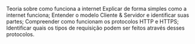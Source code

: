 Teoria sobre como funciona a internet
Explicar de forma simples como a internet funciona;
Entender o modelo Cliente & Servidor e identificar suas partes;
Compreender como funcionam os protocolos HTTP e HTTPS;
Identificar quais os tipos de requisição podem ser feitos através desses protocolos.


